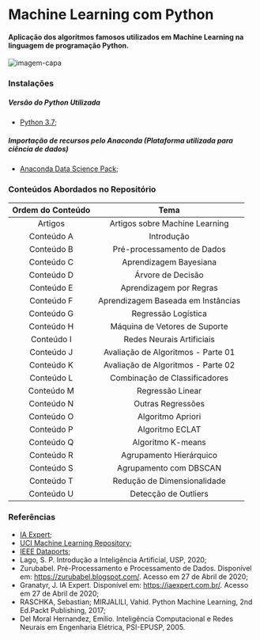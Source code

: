 # Machine Learning com Python
#### Aplicação dos algoritmos famosos utilizados em **Machine Learning** na linguagem de programação Python.

![imagem-capa](https://user-images.githubusercontent.com/58775072/86493069-7403fc00-bd46-11ea-9d9c-25a9684136b8.png)

### Instalações

##### Versão do Python Utilizada
- [Python 3.7](https://www.python.org/downloads/);

##### Importação de recursos pelo Anaconda (Plataforma utilizada para ciência de dados)
- [Anaconda Data Science Pack](https://www.anaconda.com/products/individual);

### Conteúdos Abordados no Repositório

|**Ordem do Conteúdo**|**Tema**|
|:-------------------:|:------:|
|Artigos|Artigos sobre Machine Learning|
|Conteúdo A|Introdução|
|Conteúdo B|Pré-processamento de Dados|
|Conteúdo C|Aprendizagem Bayesiana|
|Conteúdo D|Árvore de Decisão|
|Conteúdo E|Aprendizagem por Regras|
|Conteúdo F|Aprendizagem Baseada em Instâncias|
|Conteúdo G|Regressão Logística|
|Conteúdo H|Máquina de Vetores de Suporte|
|Conteúdo I|Redes Neurais Artificiais|
|Conteúdo J|Avaliação de Algoritmos - Parte 01|
|Conteúdo K|Avaliação de Algoritmos - Parte 02|
|Conteúdo L|Combinação de Classificadores|
|Conteúdo M|Regressão Linear|
|Conteúdo N|Outras Regressões|
|Conteúdo O|Algoritmo Apriori|
|Conteúdo P|Algoritmo ECLAT|
|Conteúdo Q|Algoritmo K-means|
|Conteúdo R|Agrupamento Hierárquico|
|Conteúdo S|Agrupamento com DBSCAN|
|Conteúdo T|Redução de Dimensionalidade|
|Conteúdo U|Detecção de Outliers|

### Referências 

- [IA Expert](https://iaexpert.com.br/);
- [UCI Machine Learning Repository](https://archive.ics.uci.edu/ml/index.php);
- [IEEE Dataports](https://ieee-dataport.org/);
- Lago, S. P. Introdução a Inteligência Artificial, USP, 2020;
- Zurubabel. Pré-Processamento e Processamento de Dados. Disponível em: https://zurubabel.blogspot.com/. Acesso em 27 de Abril de 2020;
- Granatyr, J. IA Expert. Disponível em: https://iaexpert.com.br/. Acesso em 27 de Abril de 2020;
- RASCHKA, Sebastian; MIRJALILI, Vahid. Python Machine Learning, 2nd Ed.Packt Publishing, 2017;
- Del Moral Hernandez, Emílio. Inteligência Computacional e Redes Neurais em Engenharia Elétrica, PSI-EPUSP, 2005.
